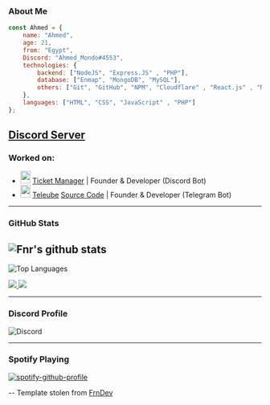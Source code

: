 ### About Me 

```js
const Ahmed = {
    name: "Ahmed",
    age: 21,
    from: "Egypt",
    Discord: "Ahmed_Mondo#4553",
    technologies: {
        backend: ["NodeJS", "Express.JS" , "PHP"],
        database: ["Enmap", "MongoDB", "MySQL"],
        others: ["Git", "GitHub", "NPM", "Cloudflare" , "React.js" , "Next.js"]
    },
    languages: ["HTML", "CSS", "JavaScript" , "PHP"]
};
```
[Discord Server](https://discord.gg/JnBxehRhaF)
---
###  Worked on:
- <img src="https://cdn.discordapp.com/emojis/822888923016986644.webp" width="20" height="25"> [Ticket  Manager](https://ticket-manager.xyz/) | Founder & Developer (Discord Bot)
- <img src="https://cdn.discordapp.com/attachments/740572294178537603/1188659995999486033/Teleube.jpg" width="20" height="25"> [Teleube](https://t.me/Teleube_bot) [Source Code](https://github.com/AhmedMondo/Teleube) | Founder & Developer (Telegram Bot)
---

### GitHub Stats 
![Fnr's github stats](https://github-readme-stats.vercel.app/api?username=AhmedMondo&count_private=true&show_icons=true&theme=radical)
---
![Top Languages](https://github-readme-stats.vercel.app/api/top-langs/?username=AhmedMondo&layout=compact&theme=synthwave)

<a href="https://github.com/AhmedMondo?tab=followers">
  <img src="https://img.shields.io/github/followers/AhmedMondo">
</a>
<a href="https://github.com/AhmedMondo">
   <img src="https://komarev.com/ghpvc/?username=AhmedMondo">
</a>

---

### Discord Profile 
![Discord](https://discord.c99.nl/widget/theme-1/583428943378513940.png)

---

### Spotify Playing 
[![spotify-github-profile](https://spotify-github-profile.vercel.app/api/view?uid=31eqotxzy3o4bycg2zn2s7itodgq&cover_image=true&theme=default)](https://spotify-github-profile.vercel.app/api/view?uid=31eqotxzy3o4bycg2zn2s7itodgq&redirect=true)

-- 
Template stolen from [FrnDev](https://github.com/FnrDev/)

